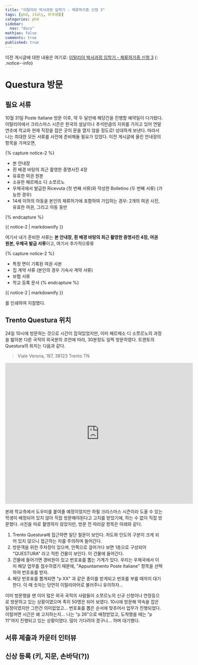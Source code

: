 ```yaml
---
title: "이탈리아 박사과정 입학기 - 체류허가증 신청 3"
tags: [phd, italy, 외국생활]
categories: phd
sidebar:
  nav: "docs"
mathjax: false
comments: true
published: true
---
```


이전 게시글에 대한 내용은 여기로: [이탈리아 박사과정 입학기 - 체류허가증 신청 3](/phd/italy-applyPDS3)
{: .notice--info}

# Questura 방문
## 필요 서류
10월 31일 Poste Italiane 방문 이후, 약 두 달만에 해당건을 진행할 예약일이 다가왔다.
이탈리아에서 크리스마스 시즌은 한국의 설날이나 추석만큼의 지위를 가지고 있어 연말 연초에 학교와 현재 직장을 잡은 곳이 문을 열지 않을 정도로! 성대하게 보낸다.
따라서 나는 최대한 모든 서류를 사전에 준비해둘 필요가 있었다.
이전 게시글에 올린 안내장의 항목을 가져오면,

{% capture notice-2 %}
- 본 안내장
- 흰 배경 바탕의 최근 촬영한 증명사진 4장
- 유효한 여권 원본
- 소유한 페르메소 디 소쪼르노
- 우체국에서 발급한 Ricevuta (첫 번째 서류)와 작성한 Bolletino (두 번째 서류) (가능한 경우)
- 14세 이하의 아동을 본인의 체류허가에 포함하여 가입하는 경우: 2개의 여권 사진, 유효한 여권, 그리고 아동 동반

{% endcapture %}
<div class="notice--info">{{ notice-2 | markdownify }}</div>

여기서 내가 준비한 서류는 **본 안내장, 흰 배경 바탕의 최근 촬영한 증명사진 4장, 여권 원본, 우체국 발급 서류**이고, 여기서 추가적으류류

{% capture notice-2 %}
- 특정 면이 기록된 여권 사본
- 집 계약 서류 (본인의 경우 기숙사 계약 서류)
- 보험 서류
- 학교 등록 문서
{% endcapture %}
<div class="notice--info">{{ notice-2 | markdownify }}</div>

를 인쇄하여 지참했다.

## Trento Questura 위치
24일 10시에 방문하는 것으로 시간이 잡혀있었지만, 이미 페르메소 디 소쪼르노의 과정을 밟아본 다른 국적의 외국분의 조언에 따라, 30분정도 일찍 방문하였다.
트렌토의 Questura의 위치는 다음과 같다. 

> Viale Verona, 187, 38123 Trento TN

<iframe 
    src="https://www.google.com/maps/embed?pb=!1m18!1m12!1m3!1d692.2963843664471!2d11.131014021932469!3d46.04739735004992!2m3!1f0!2f0!3f0!3m2!1i1024!2i768!4f13.1!3m3!1m2!1s0x4782741d08e9bd3d%3A0xf976ca8d997031d0!2sPolice%20Headquarters%20Di%20Trento%20-%20State%20Police!5e0!3m2!1sen!2sit!4v1735241633619!5m2!1sen!2sit" 
    width="600" 
    height="450" 
    style="border:0;" 
    allowfullscreen="" 
    loading="lazy" 
    referrerpolicy="no-referrer-when-downgrade">
</iframe>

본래 학교측에서 도우미를 붙여줄 예정이었지만 하필 크리스마스 시즌이라 도울 수 있는 학생이 배정되어 있지 않아 직접 방문해야된다고 고지를 받았기에,
하는 수 없이 직접 방문했다.
사진을 따로 촬영하지 않았지만, 방문 전 따라갈 항목은 아래와 같다.

1. Trento Questura에 접근하면 일단 철문이 보인다. 차도와 인도의 구분이 크게 되어 있지 않으니 접근하는 차를 주의하며 들어간다.
2. 방문객을 위한 주차장이 있으며, 안쪽으로 걸어가다 보면 1층으로 구성되어 "QUESTURA" 라고 적힌 건물이 보인다. 이 건물에 들어간다.
3. 건물에 들어가면 경비원이 있고 번호표를 뽑는 기계가 있다. 우리는 우체국에서 이미 해당 업무를 접수하였기 때문에, "Appuntamento Poste Italiane" 항목을 선택하여 번호표를 받자.
4. 해당 번호표를 뽑게되면 "p XX" 과 같은 종이를 받게되고 번호를 부를 때까지 대기한다. 이 때 숫자는 당연히 이탈리아어로 불러주니 유의하자...

이미 방문했을 땐 이미 많은 외국 국적의 사람들이 소쪼르노의 신규 신청이나 연장등으로 방문하고 있는 상황이였으며 족히 50명은 되어 보였다.
10시에 방문해 약속을 잡은 일정이였지만 그런건 의미없었고... 번호표를 뽑은 순서에 맞추어서 업무가 진행되었다.
이럴꺼면 시간은 왜 고지하는지...
나는 "p 26"으로 배정받았고, 도착했을 때는 "p 11"까지 진행되고 있는 상황이였다.
많이 기다려야 겠구나... 하며 대기했다.

## 서류 제출과 카운터 인터뷰

## 신상 등록 (키, 지문, 손바닥(?))